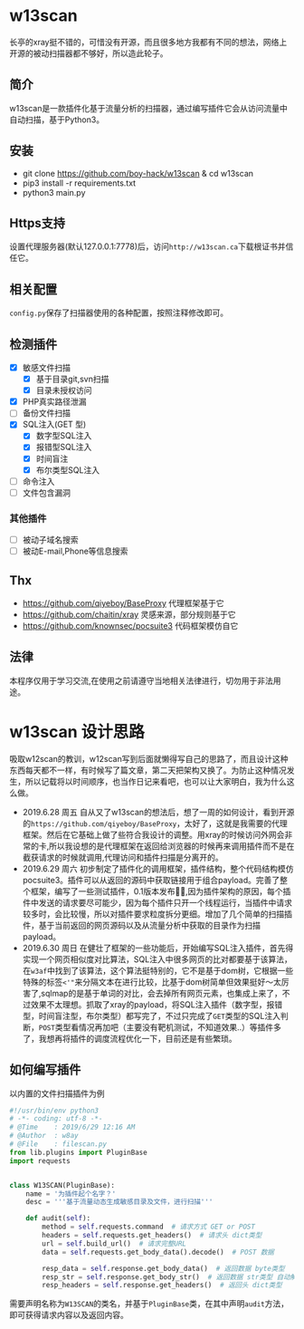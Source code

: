 # w13scan
长亭的xray挺不错的，可惜没有开源，而且很多地方我都有不同的想法，网络上开源的被动扫描器都不够好，所以造此轮子。

## 简介
w13scan是一款插件化基于流量分析的扫描器，通过编写插件它会从访问流量中自动扫描，基于Python3。

## 安装
- git clone https://github.com/boy-hack/w13scan & cd w13scan
- pip3 install -r requirements.txt
- python3 main.py

## Https支持
设置代理服务器(默认127.0.0.1:7778)后，访问`http://w13scan.ca`下载根证书并信任它。

## 相关配置
`config.py`保存了扫描器使用的各种配置，按照注释修改即可。

## 检测插件
- [x] 敏感文件扫描
    - [x] 基于目录git,svn扫描
    - [x] 目录未授权访问
- [x] PHP真实路径泄漏
- [ ] 备份文件扫描
- [x] SQL注入(GET 型)
    - [x] 数字型SQL注入
    - [x] 报错型SQL注入
    - [x] 时间盲注
    - [x] 布尔类型SQL注入
- [ ] 命令注入
- [ ] 文件包含漏洞

### 其他插件
- [ ] 被动子域名搜索
- [ ] 被动E-mail,Phone等信息搜索

## Thx
- https://github.com/qiyeboy/BaseProxy  代理框架基于它
- https://github.com/chaitin/xray  灵感来源，部分规则基于它
- https://github.com/knownsec/pocsuite3  代码框架模仿自它

## 法律
本程序仅用于学习交流,在使用之前请遵守当地相关法律进行，切勿用于非法用途。

# w13scan 设计思路
吸取w12scan的教训，w12scan写到后面就懒得写自己的思路了，而且设计这种东西每天都不一样，有时候写了篇文章，第二天把架构又换了。为防止这种情况发生，所以记载将以时间顺序，也当作日记来看吧，也可以让大家明白，我为什么这么做。

- 2019.6.28 周五  自从又了w13scan的想法后，想了一周的如何设计，看到开源的`https://github.com/qiyeboy/BaseProxy`，太好了，这就是我需要的代理框架。然后在它基础上做了些符合我设计的调整。用xray的时候访问外网会非常的卡,所以我设想的是代理框架在返回给浏览器的时候再来调用插件而不是在截获请求的时候就调用,代理访问和插件扫描是分离开的。
- 2019.6.29 周六  初步制定了插件化的调用框架，插件结构，整个代码结构模仿pocsuite3。插件可以从返回的源码中获取链接用于组合payload。完善了整个框架，编写了一些测试插件，0.1版本发布🎉🎉,因为插件架构的原因，每个插件中发送的请求要尽可能少，因为每个插件只开一个线程运行，当插件中请求较多时，会比较慢，所以对插件要求粒度拆分更细。增加了几个简单的扫描插件，基于当前返回的网页源码以及从流量分析中获取的目录作为扫描payload。
- 2019.6.30 周日  在健壮了框架的一些功能后，开始编写SQL注入插件，首先得实现一个网页相似度对比算法，SQL注入中很多网页的比对都要基于该算法，在`w3af`中找到了该算法，这个算法挺特别的，它不是基于dom树，它根据一些特殊的标签`<'"`来分隔文本在进行比较，比基于dom树简单但效果挺好～太厉害了,sqlmap的是基于单词的对比，会去掉所有网页元素，也集成上来了，不过效果不太理想。抓取了xray的payload，将SQL注入插件（数字型，报错型，时间盲注型，布尔类型）都写完了，不过只完成了`GET`类型的SQL注入判断，`POST`类型看情况再加吧（主要没有靶机测试，不知道效果..）等插件多了，我想再将插件的调度流程优化一下，目前还是有些繁琐。

## 如何编写插件
以内置的文件扫描插件为例
```python
#!/usr/bin/env python3
# -*- coding: utf-8 -*-
# @Time    : 2019/6/29 12:16 AM
# @Author  : w8ay
# @File    : filescan.py
from lib.plugins import PluginBase
import requests


class W13SCAN(PluginBase):
    name = '为插件起个名字？'
    desc = '''基于流量动态生成敏感目录及文件，进行扫描'''

    def audit(self):
        method = self.requests.command  # 请求方式 GET or POST
        headers = self.requests.get_headers()  # 请求头 dict类型
        url = self.build_url()  # 请求完整URL
        data = self.requests.get_body_data().decode()  # POST 数据

        resp_data = self.response.get_body_data()  # 返回数据 byte类型
        resp_str = self.response.get_body_str()  # 返回数据 str类型 自动解码
        resp_headers = self.response.get_headers()  # 返回头 dict类型

```
需要声明名称为`W13SCAN`的类名，并基于`PluginBase`类，在其中声明`audit`方法，即可获得请求内容以及返回内容。

